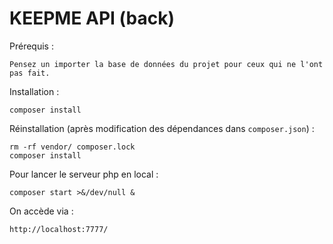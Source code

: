 # KEEPME API (back)

Prérequis :

`Pensez un importer la base de données du projet pour ceux qui ne l'ont pas fait.`

Installation :
```
composer install
```

Réinstallation (après modification des dépendances dans `composer.json`) :
```
rm -rf vendor/ composer.lock
composer install
```

Pour lancer le serveur php en local :
```
composer start >&/dev/null &
```
<!-- php -S localhost:7777 -t public public/index.php -->


On accède via :
```
http://localhost:7777/
```

